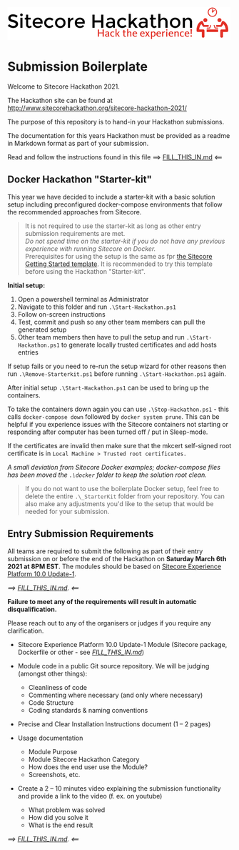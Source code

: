 ![Hackathon Logo](docs/images/hackathon.png?raw=true "Hackathon Logo")

# Submission Boilerplate

Welcome to Sitecore Hackathon 2021.

The Hackathon site can be found at http://www.sitecorehackathon.org/sitecore-hackathon-2021/

The purpose of this repository is to hand-in your Hackathon submissions.

The documentation for this years Hackathon must be provided as a readme in Markdown format as part of your submission.

Read and follow the instructions found in this file ⟹ [FILL_THIS_IN.md](FILL_THIS_IN.md) ⟸

## Docker Hackathon "Starter-kit"

This year we have decided to include a starter-kit with a basic solution setup including preconfigured docker-compose environments that follow the recommended approaches from Sitecore.

> It is not required to use the starter-kit as long as other entry submission requirements are met.  
> _Do not spend time on the starter-kit if you do not have any previous experience with running Sitecore on Docker._  
> Prerequisites for using the setup is the same as fpr [the Sitecore Getting Started template](https://doc.sitecore.com/developers/100/developer-tools/en/walkthrough--using-the-getting-started-template.html). It is recommended to try this template before using the Hackathon "Starter-kit".

__Initial setup:__
1. Open a powershell terminal as Administrator
2. Navigate to this folder and run `.\Start-Hackathon.ps1`
3. Follow on-screen instructions
4. Test, commit and push so any other team members can pull the generated setup
5. Other team members then have to pull the setup and run `.\Start-Hackathon.ps1` to generate locally trusted certificates and add hosts entries

If setup fails or you need to re-run the setup wizard for other reasons then run `.\Remove-Starterkit.ps1` before running `.\Start-Hackathon.ps1` again.

After initial setup `.\Start-Hackathon.ps1` can be used to bring up the containers.

To take the containers down again you can use `.\Stop-Hackathon.ps1` - this calls `docker-compose down` followed by `docker system prune`. This can be helpful if you experience issues with the Sitecore containers not starting or responding after computer has been turned off / put in Sleep-mode.

If the certificates are invalid then make sure that the mkcert self-signed root certificate is in `Local Machine > Trusted root certificates.`

_A small deviation from Sitecore Docker examples; docker-compose files has been moved the `.\docker` folder to keep the solution root clean._

> If you do not want to use the boilerplate Docker setup, feel free to delete the entire `.\_StarterKit` folder from your repository. You can also make any adjustments you'd like to the setup that would be needed for your submission.

## Entry Submission Requirements 

All teams are required to submit the following as part of their entry submission on or before the end of the Hackathon on **Saturday March 6th 2021 at 8PM EST**. The modules should be based on [Sitecore Experience Platform 10.0 Update-1](https://dev.sitecore.net/Downloads/Sitecore_Experience_Platform/100/Sitecore_Experience_Platform_100_Update1.aspx).

_⟹ [FILL_THIS_IN.md](FILL_THIS_IN.md). ⟸_

**Failure to meet any of the requirements will result in automatic disqualification.** 

Please reach out to any of the organisers or judges if you require any clarification.

- Sitecore Experience Platform 10.0 Update-1 Module (Sitecore package, Dockerfile or other - see _[FILL_THIS_IN.md](FILL_THIS_IN.md)_)

- Module code in a public Git source repository. We will be judging (amongst other things):
  - Cleanliness of code
  - Commenting where necessary (and only where necessary)
  - Code Structure
  - Coding standards & naming conventions

- Precise and Clear Installation Instructions document (1 – 2 pages)
- Usage documentation 
  - Module Purpose
  - Module Sitecore Hackathon Category
  - How does the end user use the Module?
  - Screenshots, etc.

- Create a 2 – 10 minutes video explaining the submission functionality and provide a link to the video (f. ex. on youtube)

  - What problem was solved
  - How did you solve it
  - What is the end result

_⟹ [FILL_THIS_IN.md](FILL_THIS_IN.md). ⟸_